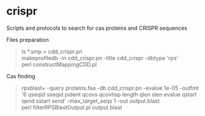 # crispr
Scripts and protocols to search for cas proteins and CRISPR sequences

Files preparation
>ls *.smp > cdd_crispr.pn  
>makeprofiledb -in cdd_crispr.pn -title cdd_crispr -dbtype 'rps'  
>perl constructMappingCDD.pl  

Cas finding
>rpsblast+ -query proteins.faa -db cdd_crispr.pn -evalue 1e-05 -outfmt '6 qseqid sseqid pident qcovs qcovhsp length qlen slen evalue qstart qend sstart send' -max_target_seqs 1 -out output.blast  
>perl filterRPSBlastOutput.pl output.blast  
